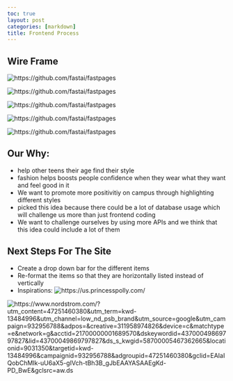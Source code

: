 ```yaml
---
toc: true
layout: post
categories: [markdown]
title: Frontend Process
---
```


## Wire Frame
![]({{site.baseurl}}/images/wireframe1.png "https://github.com/fastai/fastpages") 


![]({{site.baseurl}}/images/wireframe2.png "https://github.com/fastai/fastpages") 


![]({{site.baseurl}}/images/wireframe3.png "https://github.com/fastai/fastpages") 


![]({{site.baseurl}}/images/wireframe4.png "https://github.com/fastai/fastpages") 


![]({{site.baseurl}}/images/wireframe5.png "https://github.com/fastai/fastpages") 

## Our Why:
  - help other teens their age find their style 
  - fashion helps boosts people confidence when they wear what they want and feel good in it
  - We want to promote more positivitiy on campus through highlighting different styles
  - picked this idea because there could be a lot of database usage which will challenge us more than just frontend coding
  - We want to challenge ourselves by using more APIs and we think that this idea could include a lot of them

## Next Steps For The Site
- Create a drop down bar for the different items
- Re-format the items so that they are horizontally listed instead of vertically 
- Inspirations:
![]({{site.baseurl}}/images/princess-polly.png "https://us.princesspolly.com/") 

![]({{site.baseurl}}/images/nordstrom-inspo.png "https://www.nordstrom.com/?utm_content=47251460380&utm_term=kwd-13484996&utm_channel=low_nd_psb_brand&utm_source=google&utm_campaign=932956788&adpos=&creative=311958974826&device=c&matchtype=e&network=g&acctid=21700000001689570&dskeywordid=43700049869797827&lid=43700049869797827&ds_s_kwgid=58700005467362665&locationid=9031350&targetid=kwd-13484996&campaignid=932956788&adgroupid=47251460380&gclid=EAIaIQobChMIk-uU6aX5-gIVch-tBh3B_gJbEAAYASAAEgKd-PD_BwE&gclsrc=aw.ds") 

